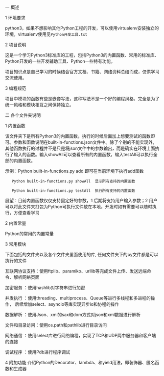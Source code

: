 一 概述

1 环境要求

  python3，如果不想影响其他Python工程的开发，可以使用virtualenv安装独立的环境，virtualenv使用见`Python开发工具.txt`

2 项目说明

  这是一个学习Python3标准库的工程，包括Python3的内置函数、常用的标准库、Python开发的一些开发辅助工具、Python一些特有功能。

  项目知识点是自己学习的时候结合官方文档、书籍、网络资料总结而成，仅供学习交流使用。

3 编程规范  

  项目中模块的函数有些是嵌套写法，这种写法不是一个好的编程风格，完全是为了统一风格和模块相互之间保持独立。

二 各个文件夹说明

1 内置函数
 
  该文件夹下是所有Python3的内置函数，执行的时候后面加上想要测试的函数即可。参数和函数说明在built-in-functions.json文件中。除了个别的不能实现外，其他函数执行的过程并不是只是将json文件中的参数输出，而是确实在环境上面执行了输入的函数。输入showAll可以查看所有的内置函数，输入testAll可以执行全部的内置函数。

  示例：Python built-in-functions.py add      即可在当前环境下执行add函数
  
       Python built-in-functions.py showAll  显示所有支持的内置函数
       
       Python built-in-functions.py testAll  执行所有支持的内置函数
  
  展望：目前内置函数仅仅支持固定好的参数，1 后期将支持用户输入参数；2 用户可以将此文件夹打包为Python可执行文件放在本地，开发时如有需要可以随时执行，方便查看学习
  
2 内置常量

  Python的常用的内置常量
  
3 常用模块
  
  下面包括的文件夹以及各个文件夹里面使用的库, 任何文件夹下的py文件都是可以执行的文件
  
  互联网协议支持：使用ftplib、paramiko、urllib等完成文件上传、发送远端命令、解析网络页面
  
  加密服务     ：使用hashlib对字符串进行加密
  
  并发执行     ：使用threading、multiprocess、Queue等进行多线程和多进程的操作，
               后续增加select、asyncio等库实现异步io和协程的操作
  
  数据解析     ：使用Json、xml的sax和dom方式对json和xml数据进行解析
  
  文件和目录访问：使用os.path和pathlib进行目录访问
  
  网络通信     ：使用select库进行网络编程，实现了TCP和UDP两中服务器和客户端的连接   
  
  调试程序     ：使用Pdb进行程序调试
  
 4 附加功能
   介绍Python的Decorator、lambda、和yield用法，即装饰器、匿名函数和生成器
